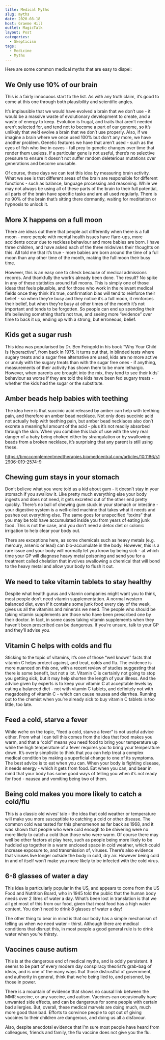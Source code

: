 ```yaml
---
title: Medical Myths
slug: myths
date: 2020-08-18
host: Graeme Hill
outlet: MagicTalk
layout: Post
categories:
  - Skepticism
tags:
  - Medicine
  - Myths
---
```


Here are some common medical myths that are easy to dispel:

<!-- more -->

## We Only use 10% of our brain

This is a fairly innocuous start to the list. As with any truth claim, it’s good to come at this one through both plausibility and scientific angles.

It’s implausible that we would have evolved a brain that we don’t use - it would be a massive waste of evolutionary development to create, and a waste of energy to keep. Evolution is frugal, and traits that aren’t needed aren’t selected for, and tend not to become a part of our genome, so it’s unlikely that we’d evolve a brain that we don’t use properly. Also, if we imagine a brain where we once used 100% but don’t any more, we have another problem. Genetic features we have that aren’t used - such as the eyes of fish who live in caves - fall prey to genetic changes over time that render them useless. If a particular gene is not useful, there’s no selective pressure to ensure it doesn’t not suffer random deleterious mutations over generations and become unusable.

Of course, these days we can test this idea by measuring brain activity. What we see is that different areas of the brain are responsible for different functions - such as balance, language processing and reasoning. While we may not always be using all of these parts of the brain to their full potential, all parts of the brain have specific tasks and are all used regularly. There is no 90% of the brain that’s sitting there dormantly, waiting for meditation or hypnosis to unlock it.

## More X happens on a full moon

There are ideas out there that people act differently when there is a full moon - more people with mental health issues have flare-ups, more accidents occur due to reckless behaviour and more babies are born. I have three children, and have asked each of the three midwives their thoughts on this. All told me that it’s true - more babies are born around the time of a full moon than any other time of the month, making the full moon their busy time.

However, this is an easy one to check because of medical admissions records. And thankfully the work’s already been done. The result? No spike in any of these statistics around full moons. This is simply one of those ideas that feels plausible, and for those who work in the relevant medical fields once they think it’s true, confirmation bias will tend to reinforce their belief - so when they’re busy and they notice it’s a full moon, it reinforces their belief, but when they’re busy at other times of the month it’s not important and tends to be forgotten. So people can end up spending their life believing something that’s not true, and seeing more “evidence” over time to back it up, ending up with a strong, but erroneous, belief.

## Kids get a sugar rush

This idea was popularised by Dr. Ben Feingold in his book “Why Your Child Is Hyperactive”, from back in 1975.
It turns out that, in blinded tests where sugary treats and a sugar free alternative are used, kids are no more active or unruly with the sugary treats than with the sugar free ones - if anything, measurements of their activity has shown them to be more lethargic. However, when parents are brought into the mix, they tend to see their kids’ behaviour as worse if they are told the kids have been fed sugary treats - whether the kids had the sugar or the substitute.

## Amber beads help babies with teething

The idea here is that succinic acid released by amber can help with teething pain, and therefore an amber bead necklace. Not only does succinic acid not actually help with teething pain, but amber bead necklaces also don’t excrete a meaningful amount of the acid - plus it’s not readily absorbed through the skin. When you combine this lack of use with the very real danger of a baby being choked either by strangulation or by swallowing beads from a broken necklace, it’s surprising that any parent is still using these.

https://bmccomplementmedtherapies.biomedcentral.com/articles/10.1186/s12906-019-2574-9

## Chewing gum stays in your stomach

Don’t believe what you were told as a kid about gum - it doesn’t stay in your stomach if you swallow it. Like pretty much everything else your body ingests and does not need, it gets excreted out of the other end pretty quickly. There’s no ball of chewing gum stuck in your stomach or intestine - your digestive system is a well-oiled machine that takes what it needs and pushes out everything else. The same goes for unspecified “toxins” that you may be told have accumulated inside you from years of eating junk food. This is not the case, and you don’t need a detox diet or colonic irrigation to help clear your body out.

There are exceptions here, as some chemicals such as heavy metals (e.g. mercury, arsenic or lead) can bio-accumulate in the body. However, this is a rare issue and your body will normally let you know by being sick - at which time your GP will diagnose heavy metal poisoning and send you for a treatment called chelation that involves swallowing a chemical that will bond to the heavy metal and allow your body to flush it out.

## We need to take vitamin tablets to stay healthy

Despite what health gurus and vitamin companies might want you to think, most people don’t need vitamin supplementation. A normal western balanced diet, even if it contains some junk food every day of the week, gives us all the vitamins and minerals we need. The people who should be taking vitamin supplements are those who have been prescribed one by their doctor. In fact, in some cases taking vitamin supplements when they haven’t been prescribed can be dangerous. If you’re unsure, talk to your GP and they’ll advise you.

## Vitamin C helps with colds and flu

Sticking to the topic of vitamins, it’s one of those “well known” facts that vitamin C helps protect against, and treat, colds and flu. The evidence is more nuanced on this one, with a recent review of studies suggesting that there is some benefit, but not a lot. Vitamin C is certainly not going to stop you getting sick, but it may help shorten the length of your illness. And the advice given by experts is to keep your vitamin C at acceptable levels by eating a balanced diet - not with vitamin C tablets, and definitely not with megadosing of vitamin C - which can cause nausea and diarrhea. Running out to the chemist when you’re already sick to buy vitamin C tablets is too little, too late.

## Feed a cold, starve a fever

While we’re on the topic, “feed a cold, starve a fever” is not useful advice either. From what I can tell this comes from the idea that food makes you warm, and that a “cold” means you need food to bring your temperature up while the high temperature of a fever requires you to bring your temperature down. It’s overly simplistic to think that you can help treat a complex medical condition by making a superficial change to one of its symptoms. The best advice is to eat when you can. When your body is fighting disease, it needs energy - which it gets from food. Eat when you can, and bear in mind that your body has some good ways of telling you when it’s not ready for food - nausea and vomiting being two of them.

## Being cold makes you more likely to catch a cold/flu

This is a classic old wives’ tale - the idea that cold weather or temperature will make you more susceptible to catching a cold or other disease. The common cold was tested for this phenomenon as far back as 1968, and it was shown that people who were cold enough to be shivering were no more likely to catch a cold than those who were warm. Of course there may well be other factors at play here, such as people being more likely to be huddled up together in a warm enclosed space in cold weather, which could increase exposure to, and transmission of, viruses. There’s also evidence that viruses live longer outside the body in cold, dry air. However being cold in and of itself won’t make you more likely to be infected with the cold virus.

## 6-8 glasses of water a day

This idea is particularly popular in the US, and appears to come from the US Food and Nutrition Board, who in 1945 told the public that the human body needs over 2 litres of water a day. What’s been lost in translation is that we all get most of this from our food, given that most food has a high water content. You don’t need to drink 8 glasses of water a day!

The other thing to bear in mind is that our body has a simple mechanism of telling us when we need water - thirst. Although there are medical conditions that disrupt this, in most people a good general rule is to drink water when you’re thirsty.

## Vaccines cause autism

This is at the dangerous end of medical myths, and is oddly persistent. It seems to be part of every modern day conspiracy theorist’s grab-bag of ideas, and is one of the many ways that those distrustful of government, and authority in general, think that we’re being lied to, and poisoned, by those in power.

There is a mountain of evidence that shows no causal link between the MMR vaccine, or any vaccine, and autism. Vaccines can occasionally have unwanted side effects, and can be dangerous for some people with certain bad allergies. But, overall, these medical marvels are doing much, much more good than bad. Efforts to convince people to opt out of giving vaccines to their children are dangerous, and doing us all a disfavour.

Also, despite anecdotal evidence that I’m sure most people have heard from colleagues, friends and family, the flu vaccine does not give you the flu.
